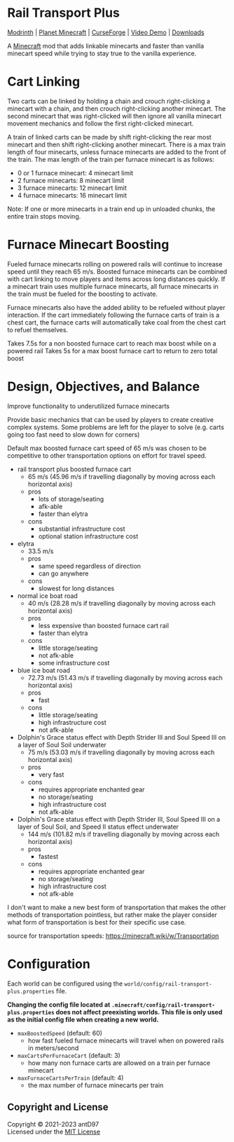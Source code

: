 # Rail Transport Plus

[Modrinth]() |
[Planet Minecraft]() |
[CurseForge]() |
[Video Demo]() |
[Downloads](https://github.com/antD97/RailTransportPlus/releases)

A [Minecraft](https://www.minecraft.net) mod that adds linkable minecarts and faster than vanilla minecart speed while
trying to stay true to the vanilla experience.

# Cart Linking

Two carts can be linked by holding a chain and crouch right-clicking a minecart with a chain, and then crouch 
right-clicking another minecart. The second minecart that was right-clicked will then ignore all vanilla minecart 
movement mechanics and follow the first right-clicked minecart.

A train of linked carts can be made by shift right-clicking the rear most minecart and then shift right-clicking 
another minecart. There is a max train length of four minecarts, unless furnace minecarts are added to the front of 
the train. The max length of the train per furnace minecart is as follows:
- 0 or 1 furnace minecart: 4 minecart limit
- 2 furnace minecarts: 8 minecart limit
- 3 furnace minecarts: 12 minecart limit
- 4 furnace minecarts: 16 minecart limit

Note: If one or more minecarts in a train end up in unloaded chunks, the entire train stops moving.

# Furnace Minecart Boosting

Fueled furnace minecarts rolling on powered rails will continue to increase speed until they reach 65 m/s. Boosted 
furnace minecarts can be combined with cart linking to move players and items across long distances quickly. If a 
minecart train uses multiple furnace minecarts, all furnace minecarts in the train must be fueled for the boosting 
to activate.

Furnace minecarts also have the added ability to be refueled without player interaction. If the cart immediately 
following the furnace carts of train is a chest cart, the furnace carts will automatically take coal from the chest 
cart to refuel themselves.


Takes 7.5s for a non boosted furnace cart to reach max boost while on a powered rail
Takes 5s for a max boost furnace cart to return to zero total boost


# Design, Objectives, and Balance

Improve functionality to underutilized furnace minecarts

Provide basic mechanics that can be used by players to create creative complex systems. Some problems are left 
for the player to solve (e.g. carts going too fast need to slow down for corners) 

Default max boosted furnace cart speed of 65 m/s was chosen to be competitive to other transportation options on
effort for travel speed.

- rail transport plus boosted furnace cart
  - 65 m/s (45.96 m/s if travelling diagonally by moving across each horizontal axis)
  - pros
    - lots of storage/seating
    - afk-able
    - faster than elytra
  - cons
    - substantial infrastructure cost
    - optional station infrastructure cost
- elytra
  - 33.5 m/s
  - pros
    - same speed regardless of direction
    - can go anywhere
  - cons
    - slowest for long distances
- normal ice boat road
  - 40 m/s (28.28 m/s if travelling diagonally by moving across each horizontal axis)
  - pros
    - less expensive than boosted furnace cart rail
    - faster than elytra
  - cons
    - little storage/seating
    - not afk-able
    - some infrastructure cost
- blue ice boat road
  - 72.73 m/s (51.43 m/s if travelling diagonally by moving across each horizontal axis)
  - pros
    - fast
  - cons
    - little storage/seating
    - high infrastructure cost
    - not afk-able
- Dolphin's Grace status effect with Depth Strider III and Soul Speed III on a layer of Soul Soil underwater
  - 75 m/s (53.03 m/s if travelling diagonally by moving across each horizontal axis)
  - pros
    - very fast
  - cons
    - requires appropriate enchanted gear
    - no storage/seating
    - high infrastructure cost
    - not afk-able
- Dolphin's Grace status effect with Depth Strider III, Soul Speed III on a layer of Soul Soil, and Speed II status effect underwater
  - 144 m/s (101.82 m/s if travelling diagonally by moving across each horizontal axis)
  - pros
    - fastest
  - cons
    - requires appropriate enchanted gear
    - no storage/seating
    - high infrastructure cost
    - not afk-able

I don't want to make a new best form of transportation that makes the other methods of transportation pointless, but 
rather make the player consider what form of transportation is best for their specific use case.

source for transportation speeds: https://minecraft.wiki/w/Transportation

# Configuration

Each world can be configured using the `world/config/rail-transport-plus.properties` file.

**Changing the config file located at `.minecraft/config/rail-transport-plus.properties` does not affect preexisting
worlds. This file is only used as the initial config file when creating a new world.**

- `maxBoostedSpeed` (default: 60)
  - how fast fueled furnace minecarts will travel when on powered rails in meters/second
- `maxCartsPerFurnaceCart` (default: 3)
  - how many non furnace carts are allowed on a train per furnace minecart
- `maxFurnaceCartsPerTrain` (default: 4)
  - the max number of furnace minecarts per train

## Copyright and License

Copyright © 2021-2023 antD97  
Licensed under the [MIT License](LICENSE)
